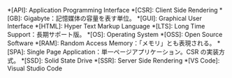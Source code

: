 <!-- markdownlint-disable-file MD041 -->
<!-- 省略語の用語集として使用します。 -->
*[API]: Application Programming Interface
*[CSR]: Client Side Rendering
*[GB]: Gigabyte：記憶媒体の容量を表す単位。
*[GUI]: Graphical User Interface
*[HTML]: Hyper Text Markup Language
*[LTS]: Long Time Support：長期サポート版。
*[OS]: Operating System
*[OSS]: Open Source Software
*[RAM]: Random Access Memory：「メモリ」とも表現される。
*[SPA]: Single Page Application：単一ページアプリケーション。CSR の実装方式。
*[SSD]: Solid State Drive
*[SSR]: Server Side Rendering
*[VS Code]: Visual Studio Code
